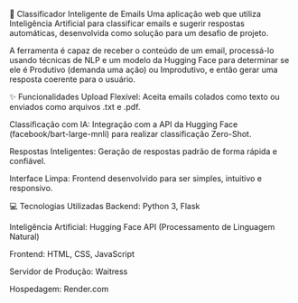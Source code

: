 🤖 Classificador Inteligente de Emails
Uma aplicação web que utiliza Inteligência Artificial para classificar emails e sugerir respostas automáticas, desenvolvida como solução para um desafio de projeto.

A ferramenta é capaz de receber o conteúdo de um email, processá-lo usando técnicas de NLP e um modelo da Hugging Face para determinar se ele é Produtivo (demanda uma ação) ou Improdutivo, e então gerar uma resposta coerente para o usuário.

✨ Funcionalidades
Upload Flexível: Aceita emails colados como texto ou enviados como arquivos .txt e .pdf.

Classificação com IA: Integração com a API da Hugging Face (facebook/bart-large-mnli) para realizar classificação Zero-Shot.

Respostas Inteligentes: Geração de respostas padrão de forma rápida e confiável.

Interface Limpa: Frontend desenvolvido para ser simples, intuitivo e responsivo.

💻 Tecnologias Utilizadas
Backend: Python 3, Flask

Inteligência Artificial: Hugging Face API (Processamento de Linguagem Natural)

Frontend: HTML, CSS, JavaScript

Servidor de Produção: Waitress

Hospedagem: Render.com

